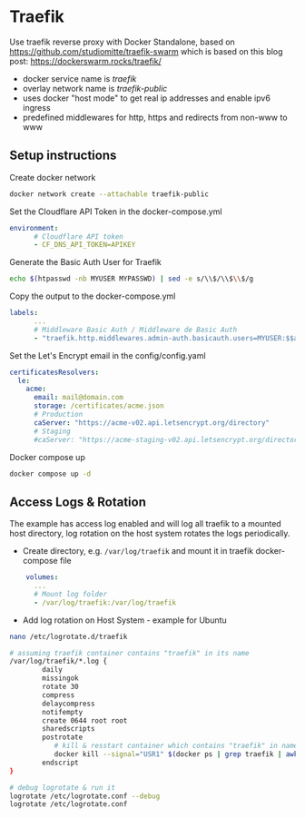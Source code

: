 # Traefik

Use traefik reverse proxy with Docker Standalone, based on <https://github.com/studiomitte/traefik-swarm> which is based on this blog post: <https://dockerswarm.rocks/traefik/>

* docker service name is *traefik*
* overlay network name is *traefik-public*
* uses docker "host mode" to get real ip addresses and enable ipv6 ingress
* predefined middlewares for http, https and redirects from non-www to www

## Setup instructions

Create docker network

```bash
docker network create --attachable traefik-public
```

Set the Cloudflare API Token in the docker-compose.yml

```yaml
environment:
      # Cloudflare API token
      - CF_DNS_API_TOKEN=APIKEY
```

Generate the Basic Auth User for Traefik

```bash
echo $(htpasswd -nb MYUSER MYPASSWD) | sed -e s/\\$/\\$\\$/g
```

Copy the output to the docker-compose.yml

```yaml
labels:
      ...
      # Middleware Basic Auth / Middleware de Basic Auth
      - "traefik.http.middlewares.admin-auth.basicauth.users=MYUSER:$$apr1$$yjuBx8Nd$$4fRCCxbgB2MQwqaYgPx7L."
```

Set the Let's Encrypt email in the config/config.yaml

```yaml
certificatesResolvers:
  le:
    acme:
      email: mail@domain.com 
      storage: /certificates/acme.json
      # Production
      caServer: "https://acme-v02.api.letsencrypt.org/directory"
      # Staging
      #caServer: "https://acme-staging-v02.api.letsencrypt.org/directory"
```

Docker compose up

```bash
docker compose up -d
```

## Access Logs & Rotation

The example has access log enabled and will log all traefik to a mounted host directory, log rotation on the host system rotates the logs periodically.

* Create directory, e.g. `/var/log/traefik` and mount it in traefik docker-compose file

```yaml
    volumes:
      ...
      # Mount log folder
      - /var/log/traefik:/var/log/traefik
```

* Add log rotation on Host System - example for Ubuntu

```bash
nano /etc/logrotate.d/traefik

# assuming traefik container contains "traefik" in its name
/var/log/traefik/*.log {
        daily
        missingok
        rotate 30
        compress
        delaycompress
        notifempty
        create 0644 root root
        sharedscripts
        postrotate
           # kill & resstart container which contains "traefik" in name
           docker kill --signal="USR1" $(docker ps | grep traefik | awk '{print $1}')
        endscript
}

# debug logrotate & run it
logrotate /etc/logrotate.conf --debug 
logrotate /etc/logrotate.conf
```

